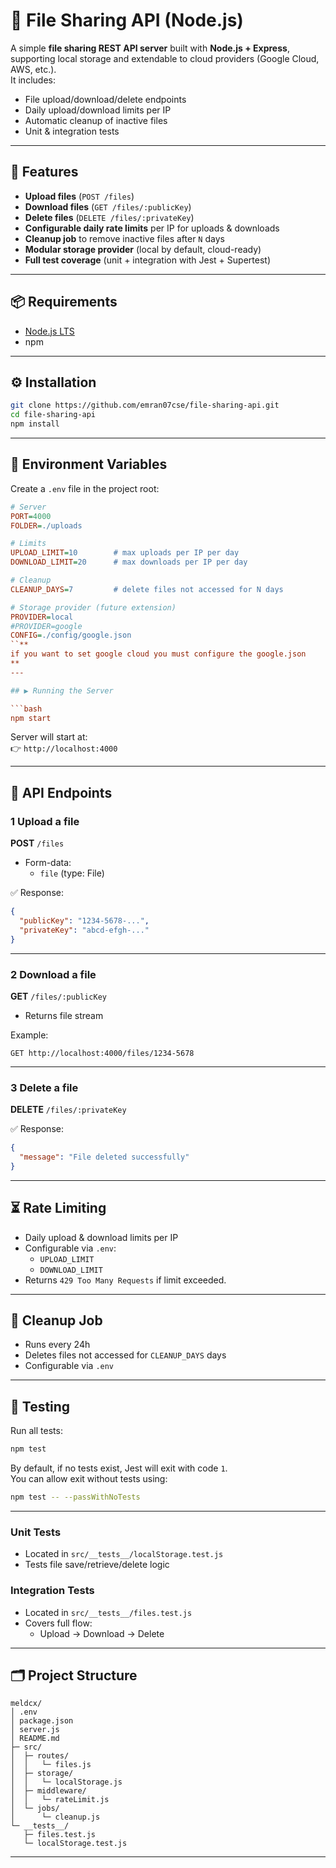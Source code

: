 # 📂 File Sharing API (Node.js)

A simple **file sharing REST API server** built with **Node.js + Express**, supporting local storage and extendable to cloud providers (Google Cloud, AWS, etc.).  
It includes:  
- File upload/download/delete endpoints  
- Daily upload/download limits per IP  
- Automatic cleanup of inactive files  
- Unit & integration tests  

---

## 🚀 Features
- **Upload files** (`POST /files`)  
- **Download files** (`GET /files/:publicKey`)  
- **Delete files** (`DELETE /files/:privateKey`)  
- **Configurable daily rate limits** per IP for uploads & downloads  
- **Cleanup job** to remove inactive files after `N` days  
- **Modular storage provider** (local by default, cloud-ready)  
- **Full test coverage** (unit + integration with Jest + Supertest)  

---

## 📦 Requirements
- [Node.js LTS](https://nodejs.org/en/download/) 
- npm  

---

## ⚙️ Installation

```bash
git clone https://github.com/emran07cse/file-sharing-api.git
cd file-sharing-api
npm install
```

---

## 🔧 Environment Variables

Create a `.env` file in the project root:

```ini
# Server
PORT=4000
FOLDER=./uploads

# Limits
UPLOAD_LIMIT=10        # max uploads per IP per day
DOWNLOAD_LIMIT=20      # max downloads per IP per day

# Cleanup
CLEANUP_DAYS=7         # delete files not accessed for N days

# Storage provider (future extension)
PROVIDER=local
#PROVIDER=google
CONFIG=./config/google.json
``**
if you want to set google cloud you must configure the google.json 
**
---

## ▶️ Running the Server

```bash
npm start
```

Server will start at:  
👉 `http://localhost:4000`

---

## 📡 API Endpoints

### 1️ Upload a file
**POST** `/files`  
- Form-data:  
  - `file` (type: File)  

✅ Response:
```json
{
  "publicKey": "1234-5678-...",
  "privateKey": "abcd-efgh-..."
}
```

---

### 2️ Download a file
**GET** `/files/:publicKey`  
- Returns file stream  

Example:
```
GET http://localhost:4000/files/1234-5678
```

---

### 3️ Delete a file
**DELETE** `/files/:privateKey`  

✅ Response:
```json
{
  "message": "File deleted successfully"
}
```

---

## ⏳ Rate Limiting

- Daily upload & download limits per IP  
- Configurable via `.env`:  
  - `UPLOAD_LIMIT`  
  - `DOWNLOAD_LIMIT`  
- Returns `429 Too Many Requests` if limit exceeded.  

---

## 🧹 Cleanup Job

- Runs every 24h  
- Deletes files not accessed for `CLEANUP_DAYS` days  
- Configurable via `.env`  

---

## 🧪 Testing

Run all tests:

```bash
npm test
```

By default, if no tests exist, Jest will exit with code `1`.  
You can allow exit without tests using:

```bash
npm test -- --passWithNoTests
```

---

### Unit Tests
- Located in `src/__tests__/localStorage.test.js`  
- Tests file save/retrieve/delete logic  

### Integration Tests
- Located in `src/__tests__/files.test.js`  
- Covers full flow:  
  - Upload → Download → Delete  

---

## 🗂 Project Structure
```
meldcx/
│ .env
│ package.json
│ server.js
│ README.md
├─ src/
│  ├─ routes/
│  │   └─ files.js
│  ├─ storage/
│  │   └─ localStorage.js
│  ├─ middleware/
│  │   └─ rateLimit.js
│  └─ jobs/
│      └─ cleanup.js
└─ __tests__/
   ├─ files.test.js
   └─ localStorage.test.js
```

--- 

